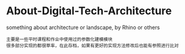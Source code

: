 # About-Digital-Tech-Architecture
something about architecture or landscape, by Rhino or others

	主要是一些平时课程和作业中使用过的参数化建模模块
	很多部分实现的都很草率，在此存档，如果有更好的实现方法修改后也能有参照进行比对
